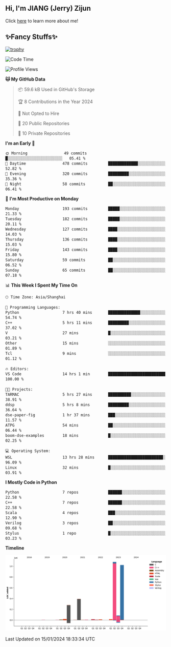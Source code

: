 ## Hi, I'm JIANG (Jerry) Zijun

Click [here](https://jzjerry.github.io/about/) to learn more about me!

## ✨Fancy Stuffs✨
[![trophy](https://github-profile-trophy.vercel.app/?username=jzjerry&theme=onedark)](https://github.com/ryo-ma/github-profile-trophy)
<!--START_SECTION:waka-->
![Code Time](http://img.shields.io/badge/Code%20Time-214%20hrs%2028%20mins-blue)

![Profile Views](http://img.shields.io/badge/Profile%20Views-0-blue)

**🐱 My GitHub Data** 

> 📦 59.6 kB Used in GitHub's Storage 
 > 
> 🏆 8 Contributions in the Year 2024
 > 
> 🚫 Not Opted to Hire
 > 
> 📜 20 Public Repositories 
 > 
> 🔑 10 Private Repositories 
 > 
**I'm an Early 🐤** 

```text
🌞 Morning                49 commits          █░░░░░░░░░░░░░░░░░░░░░░░░   05.41 % 
🌆 Daytime                478 commits         █████████████░░░░░░░░░░░░   52.82 % 
🌃 Evening                320 commits         █████████░░░░░░░░░░░░░░░░   35.36 % 
🌙 Night                  58 commits          ██░░░░░░░░░░░░░░░░░░░░░░░   06.41 % 
```
📅 **I'm Most Productive on Monday** 

```text
Monday                   193 commits         █████░░░░░░░░░░░░░░░░░░░░   21.33 % 
Tuesday                  182 commits         █████░░░░░░░░░░░░░░░░░░░░   20.11 % 
Wednesday                127 commits         ████░░░░░░░░░░░░░░░░░░░░░   14.03 % 
Thursday                 136 commits         ████░░░░░░░░░░░░░░░░░░░░░   15.03 % 
Friday                   143 commits         ████░░░░░░░░░░░░░░░░░░░░░   15.80 % 
Saturday                 59 commits          ██░░░░░░░░░░░░░░░░░░░░░░░   06.52 % 
Sunday                   65 commits          ██░░░░░░░░░░░░░░░░░░░░░░░   07.18 % 
```


📊 **This Week I Spent My Time On** 

```text
🕑︎ Time Zone: Asia/Shanghai

💬 Programming Languages: 
Python                   7 hrs 40 mins       ██████████████░░░░░░░░░░░   54.74 % 
C++                      5 hrs 11 mins       █████████░░░░░░░░░░░░░░░░   37.02 % 
V                        27 mins             █░░░░░░░░░░░░░░░░░░░░░░░░   03.21 % 
Other                    15 mins             ░░░░░░░░░░░░░░░░░░░░░░░░░   01.89 % 
Tcl                      9 mins              ░░░░░░░░░░░░░░░░░░░░░░░░░   01.12 % 

🔥 Editors: 
VS Code                  14 hrs 1 min        █████████████████████████   100.00 % 

🐱‍💻 Projects: 
TARMAC                   5 hrs 27 mins       ██████████░░░░░░░░░░░░░░░   38.91 % 
ddsp                     5 hrs 8 mins        █████████░░░░░░░░░░░░░░░░   36.64 % 
dse-paper-fig            1 hr 37 mins        ███░░░░░░░░░░░░░░░░░░░░░░   11.57 % 
ATPG                     54 mins             ██░░░░░░░░░░░░░░░░░░░░░░░   06.44 % 
boom-dse-examples        18 mins             █░░░░░░░░░░░░░░░░░░░░░░░░   02.25 % 

💻 Operating System: 
WSL                      13 hrs 28 mins      ████████████████████████░   96.09 % 
Linux                    32 mins             █░░░░░░░░░░░░░░░░░░░░░░░░   03.91 % 
```

**I Mostly Code in Python** 

```text
Python                   7 repos             ██████░░░░░░░░░░░░░░░░░░░   22.58 % 
C++                      7 repos             ██████░░░░░░░░░░░░░░░░░░░   22.58 % 
Scala                    4 repos             ███░░░░░░░░░░░░░░░░░░░░░░   12.90 % 
Verilog                  3 repos             ██░░░░░░░░░░░░░░░░░░░░░░░   09.68 % 
Stylus                   1 repo              █░░░░░░░░░░░░░░░░░░░░░░░░   03.23 % 
```



**Timeline**

![Lines of Code chart](https://raw.githubusercontent.com/Jzjerry/Jzjerry/main/assets/bar_graph.png)


 Last Updated on 15/01/2024 18:33:34 UTC
<!--END_SECTION:waka-->
